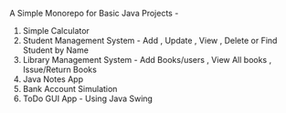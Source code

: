 A Simple Monorepo for Basic Java Projects -
1. Simple Calculator
2. Student Management System - Add , Update , View , Delete or Find Student by Name
3. Library Management System - Add Books/users , View All books , Issue/Return Books  
4. Java Notes App
5. Bank Account Simulation
6. ToDo GUI App - Using Java Swing

